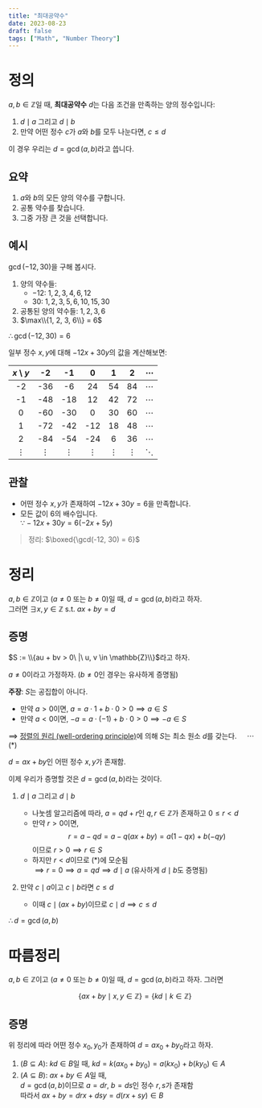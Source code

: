 ```yaml
---
title: "최대공약수"
date: 2023-08-23
draft: false
tags: ["Math", "Number Theory"]
---
```


# 정의

$a, b \in \mathbb{Z}$일 때, **최대공약수** $d$는 다음 조건을 만족하는 양의 정수입니다:

1. $d \mid a$ 그리고 $d \mid b$
2. 만약 어떤 정수 $c$가 $a$와 $b$를 모두 나눈다면, $c \leq d$

이 경우 우리는 $d = \gcd(a, b)$라고 씁니다.

## 요약

1. $a$와 $b$의 모든 양의 약수를 구합니다.
2. 공통 약수를 찾습니다.
3. 그중 가장 큰 것을 선택합니다.

## 예시

$\gcd(-12, 30)$을 구해 봅시다.

1. 양의 약수들:
   - $-12$: $1, 2, 3, 4, 6, 12$
   - $30$: $1, 2, 3, 5, 6, 10, 15, 30$
2. 공통된 양의 약수들: $1, 2, 3, 6$
3. $\max\\{1, 2, 3, 6\\} = 6$

$\therefore \gcd(-12, 30) = 6$

일부 정수 $x, y$에 대해 $-12x + 30y$의 값을 계산해보면:

|  $x$ \\ $y$ |     -2   |     -1   |      0   |      1   |      2   | $\cdots$ |
|:-----------:|:--------:|:--------:|:--------:|:--------:|:--------:|:--------:|
|      -2     |    -36   |     -6   |     24   |     54   |     84   | $\cdots$ |
|      -1     |    -48   |    -18   |     12   |     42   |     72   | $\cdots$ |
|       0     |    -60   |    -30   |      0   |     30   |     60   | $\cdots$ |
|       1     |    -72   |    -42   |    -12   |     18   |     48   | $\cdots$ |
|       2     |    -84   |    -54   |    -24   |      6   |     36   | $\cdots$ |
|   $\vdots$  | $\vdots$ | $\vdots$ | $\vdots$ | $\vdots$ | $\vdots$ | $\ddots$ |

## 관찰

- 어떤 정수 $x, y$가 존재하여 $-12x + 30y = 6$을 만족합니다.
- 모든 값이 $6$의 배수입니다.  
  $\because -12x + 30y = 6(-2x + 5y)$

> 정리: $\boxed{\gcd(-12, 30) = 6}$

# 정리

$a, b \in \mathbb{Z}$이고 $(a \neq 0 \text{ 또는 } b \neq 0)$일 때, $d = \gcd(a, b)$라고 하자.  
그러면 $\exists x, y \in \mathbb{Z}$ s.t. $ax + by = d$

## 증명

$S := \\{au + bv > 0\ |\ u, v \in \mathbb{Z}\\}$라고 하자.

$a \neq 0$이라고 가정하자. ($b \neq 0$인 경우는 유사하게 증명됨)

**주장**: $S$는 공집합이 아니다.

- 만약 $a > 0$이면, $a = a \cdot 1 + b \cdot 0 > 0 \implies a \in S$
- 만약 $a < 0$이면, $-a = a \cdot (-1) + b \cdot 0 > 0 \implies -a \in S$

$\implies$ [정렬의 원리 (well-ordering principle)](/posts/number-theory/1/#정렬-원리)에 의해 $S$는 최소 원소 $d$를 갖는다. $\quad \cdots (\ast)$

$d = ax + by$인 어떤 정수 $x, y$가 존재함.

이제 우리가 증명할 것은 $d = \gcd(a, b)$라는 것이다.

1. $d \mid a$ 그리고 $d \mid b$
   - 나눗셈 알고리즘에 따라, $a = qd + r$인 $q, r \in \mathbb{Z}$가 존재하고 $0 \le r < d$
   - 만약 $r > 0$이면, 
   $$
   r = a - qd = a - q(ax + by) = a(1 - qx) + b(-qy)
   $$
   이므로 $r > 0 \implies r \in S$
   - 하지만 $r < d$이므로 $(\ast)$에 모순됨  
     $\implies r = 0 \implies a = qd \implies d \mid a$ (유사하게 $d \mid b$도 증명됨)

2. 만약 $c \mid a$이고 $c \mid b$라면 $c \le d$
   - 이때 $c \mid (ax + by)$이므로 $c \mid d \implies c \le d$

$\therefore d = \gcd(a, b)$

# 따름정리

$a, b \in \mathbb{Z}$이고 $(a \neq 0 \text{ 또는 } b \neq 0)$일 때, $d = \gcd(a, b)$라고 하자. 그러면

$$
\{ax + by \mid x, y \in \mathbb{Z}\} = \{kd \mid k \in \mathbb{Z}\}
$$

## 증명

위 정리에 따라 어떤 정수 $x_0, y_0$가 존재하여 $d = ax_0 + by_0$라고 하자.

1. $(B \subseteq A)$: $kd \in B$일 때, $kd = k(ax_0 + by_0) = a(kx_0) + b(ky_0) \in A$
2. $(A \subseteq B)$: $ax + by \in A$일 때,  
   $d = \gcd(a, b)$이므로 $a = dr$, $b = ds$인 정수 $r, s$가 존재함  
   따라서 $ax + by = drx + dsy = d(rx + sy) \in B$
